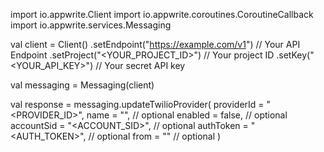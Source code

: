 import io.appwrite.Client
import io.appwrite.coroutines.CoroutineCallback
import io.appwrite.services.Messaging

val client = Client()
    .setEndpoint("https://example.com/v1") // Your API Endpoint
    .setProject("<YOUR_PROJECT_ID>") // Your project ID
    .setKey("<YOUR_API_KEY>") // Your secret API key

val messaging = Messaging(client)

val response = messaging.updateTwilioProvider(
    providerId = "<PROVIDER_ID>",
    name = "<NAME>", // optional
    enabled = false, // optional
    accountSid = "<ACCOUNT_SID>", // optional
    authToken = "<AUTH_TOKEN>", // optional
    from = "<FROM>" // optional
)
